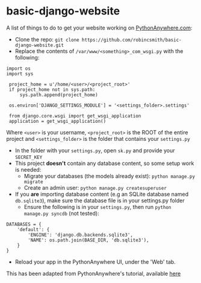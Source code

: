 # basic-django-website

A list of things to do to get your website working on [PythonAnywhere.com](http://pythonanywhere.com):

* Clone the repo: `git clone https://github.com/robincsmith/basic-django-website.git`
* Replace the contents of `/var/www/<something>_com_wsgi.py` with the following:
```
import os
import sys

 project_home = u'/home/<user>/<project_root>'
 if project_home not in sys.path:
     sys.path.append(project_home)

 os.environ['DJANGO_SETTINGS_MODULE'] = '<settings_folder>.settings'

 from django.core.wsgi import get_wsgi_application
 application = get_wsgi_application()
```
Where `<user>` is your username, `<project_root>` is the ROOT of the entire project and `<settings_folder>` is the folder that contains your `settings.py`
* In the folder with your `settings.py`, open `sk.py` and provide your `SECRET_KEY`
* This project **doesn't** contain any database content, so some setup work is needed:
    * Migrate your databases (the models already exist): `python manage.py migrate`
    * Create an admin user: `python manage.py createsuperuser`
* If you **are** importing database content (e.g an SQLite database named `db.sqlite3`), make sure the database file is in your settings.py folder
    * Ensure the following is in your `settings.py`, then run `python manage.py syncdb` (not tested):
```
DATABASES = {
    'default': {
        'ENGINE': 'django.db.backends.sqlite3',
        'NAME': os.path.join(BASE_DIR, 'db.sqlite3'),
    }
}
```
* Reload your app in the PythonAnywhere UI, under the 'Web' tab.

This has been adapted from PythonAnywhere's tutorial, available [here](https://help.pythonanywhere.com/pages/DjangoTutorial/)
